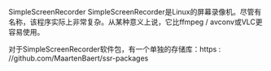 SimpleScreenRecorder
SimpleScreenRecorder是Linux的屏幕录像机。尽管有名称，该程序实际上非常复杂。从某种意义上说，它比ffmpeg / avconv或VLC更容易使用。

对于SimpleScreenRecorder软件包，有一个单独的存储库：https : //github.com/MaartenBaert/ssr-packages
